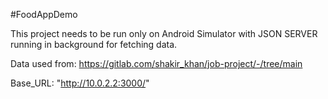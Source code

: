 #FoodAppDemo

This project needs to be run only on Android Simulator with JSON SERVER running in background for fetching data.

Data used from: https://gitlab.com/shakir_khan/job-project/-/tree/main

Base_URL: "http://10.0.2.2:3000/"
